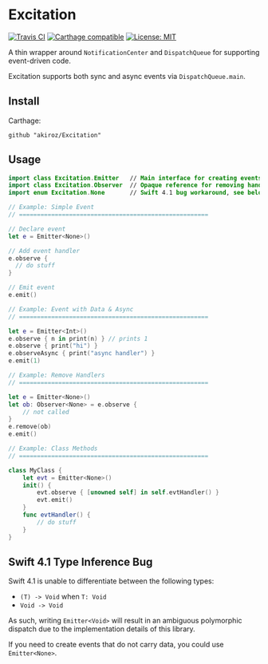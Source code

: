 # Excitation

[![Travis CI](https://travis-ci.org/akiroz/Excitation.svg?branch=master)](https://travis-ci.org/akiroz/Excitation)
[![Carthage compatible](https://img.shields.io/badge/Carthage-compatible-4BC51D.svg?style=flat)](https://github.com/Carthage/Carthage)
[![License: MIT](https://img.shields.io/badge/License-MIT-yellow.svg)](https://opensource.org/licenses/MIT)

A thin wrapper around `NotificationCenter` and `DispatchQueue` for supporting event-driven code.

Excitation supports both sync and async events via `DispatchQueue.main`.

## Install

Carthage:

```
github "akiroz/Excitation"
```

## Usage

```swift
import class Excitation.Emitter   // Main interface for creating events
import class Excitation.Observer  // Opaque reference for removing handlers
import enum Excitation.None       // Swift 4.1 bug workaround, see below...

// Example: Simple Event
// =====================================================

// Declare event
let e = Emitter<None>()

// Add event handler
e.observe {
  // do stuff
}

// Emit event
e.emit()

// Example: Event with Data & Async
// =====================================================

let e = Emitter<Int>()
e.observe { n in print(n) } // prints 1
e.observe { print("hi") }
e.observeAsync { print("async handler") }
e.emit(1)

// Example: Remove Handlers
// =====================================================

let e = Emitter<None>()
let ob: Observer<None> = e.observe {
    // not called
}
e.remove(ob)
e.emit()

// Example: Class Methods
// =====================================================

class MyClass {
    let evt = Emitter<None>()
    init() {
        evt.observe { [unowned self] in self.evtHandler() }
        evt.emit()
    }
    func evtHandler() {
        // do stuff
    }
}

```

## Swift 4.1 Type Inference Bug

Swift 4.1 is unable to differentiate between the following types:
- `(T) -> Void` when `T: Void`
- `Void -> Void`

As such, writing `Emitter<Void>` will result in an ambiguous polymorphic
dispatch due to the implementation details of this library.

If you need to create events that do not carry data, you could use `Emitter<None>`.
